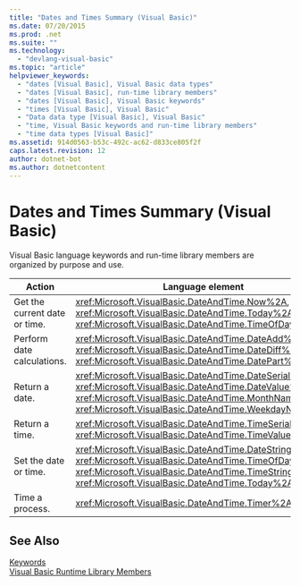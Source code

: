 ```yaml
---
title: "Dates and Times Summary (Visual Basic)"
ms.date: 07/20/2015
ms.prod: .net
ms.suite: ""
ms.technology: 
  - "devlang-visual-basic"
ms.topic: "article"
helpviewer_keywords: 
  - "dates [Visual Basic], Visual Basic data types"
  - "dates [Visual Basic], run-time library members"
  - "dates [Visual Basic], Visual Basic keywords"
  - "times [Visual Basic], Visual Basic"
  - "Data data type [Visual Basic], Visual Basic"
  - "time, Visual Basic keywords and run-time library members"
  - "time data types [Visual Basic]"
ms.assetid: 914d0563-b53c-492c-ac62-d833ce805f2f
caps.latest.revision: 12
author: dotnet-bot
ms.author: dotnetcontent
---
```

# Dates and Times Summary (Visual Basic)
Visual Basic language keywords and run-time library members are organized by purpose and use.  
  
|Action|Language element|  
|------------|----------------------|  
|Get the current date or time.|<xref:Microsoft.VisualBasic.DateAndTime.Now%2A>, <xref:Microsoft.VisualBasic.DateAndTime.Today%2A>, <xref:Microsoft.VisualBasic.DateAndTime.TimeOfDay%2A>|  
|Perform date calculations.|<xref:Microsoft.VisualBasic.DateAndTime.DateAdd%2A>, <xref:Microsoft.VisualBasic.DateAndTime.DateDiff%2A>, <xref:Microsoft.VisualBasic.DateAndTime.DatePart%2A>|  
|Return a date.|<xref:Microsoft.VisualBasic.DateAndTime.DateSerial%2A>, <xref:Microsoft.VisualBasic.DateAndTime.DateValue%2A>, <xref:Microsoft.VisualBasic.DateAndTime.MonthName%2A>, <xref:Microsoft.VisualBasic.DateAndTime.WeekdayName%2A>|  
|Return a time.|<xref:Microsoft.VisualBasic.DateAndTime.TimeSerial%2A>, <xref:Microsoft.VisualBasic.DateAndTime.TimeValue%2A>|  
|Set the date or time.|<xref:Microsoft.VisualBasic.DateAndTime.DateString%2A>, <xref:Microsoft.VisualBasic.DateAndTime.TimeOfDay%2A>, <xref:Microsoft.VisualBasic.DateAndTime.TimeString%2A>, <xref:Microsoft.VisualBasic.DateAndTime.Today%2A>|  
|Time a process.|<xref:Microsoft.VisualBasic.DateAndTime.Timer%2A>|  
  
## See Also  
 [Keywords](../../../visual-basic/language-reference/keywords/index.md)  
 [Visual Basic Runtime Library Members](../../../visual-basic/language-reference/runtime-library-members.md)
